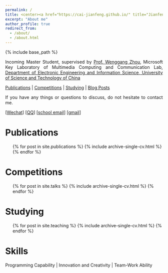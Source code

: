 ```yaml
---
permalink: /
title: <center><a href="https://cai-jianfeng.github.io/" title="Jianfeng Cai">Jianfeng Cai (蔡建峰)</a></center>
excerpt: "About me"
author_profile: true
redirect_from: 
  - /about/
  - /about.html
---
```


{% include base_path %}

<p style="text-align:justify; text-justify:inter-ideograph;">Incoming Master Student, supervised by <a href="http://staff.ustc.edu.cn/~zhwg/index.html" title="Wenggang Zhou">Prof. Wenggang Zhou</a>,
Microsoft Key Laboratory of Multimedia Computing and Communication Lab, 
<a href="https://eeis.ustc.edu.cn/main.htm" title="eeis-ustc">Department of Electronic Engineering and Information Science, University of Science and Technology of China</a></p>

<p style="text-align:justify; text-justify:inter-ideograph;"><a href="https://cai-jianfeng.github.io/publications/" title="publications">Publications</a> | <a href="https://cai-jianfeng.github.io/talks/" title="competitions">Competitions</a> | <a href="https://cai-jianfeng.github.io/teaching/" title="studying">Studying</a> | <a href="https://cai-jianfeng.github.io/year-archive/" title="blog">Blog Posts</a></p>

<p style="text-align:justify; text-justify:inter-ideograph;">If you have any things or questions to discuss, do not hesitate to contact me.</p>

[[Wechat](/images/wechat.jpg)] [[QQ](/images/qq.jpg)] [<a href="mailto:jfcai_1@stu.xidian.edu.cn" title="publications">school email</a>] [<a href="mailto:cjf1622613693@gmail.com" title="publications">gmail</a>]

Publications
======
  <ul>{% for post in site.publications %}
    {% include archive-single-cv.html %}
  {% endfor %}</ul>

Competitions
======
  <ul>{% for post in site.talks %}
    {% include archive-single-cv.html %}
  {% endfor %}</ul>

Studying
======
  <ul>{% for post in site.teaching %}
    {% include archive-single-cv.html %}
  {% endfor %}</ul>

Skills
======
<p style="text-align:justify; text-justify:inter-ideograph;">Programming Capability | Innovation and Creativity | Team-Work Ability</p>